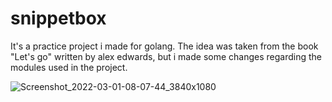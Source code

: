 # snippetbox

It's a practice project i made for golang. The idea was taken from the book "Let's go" written by alex edwards, but i made some changes regarding the
modules used in the project.

![Screenshot_2022-03-01-08-07-44_3840x1080](https://user-images.githubusercontent.com/45739759/156264069-84279011-df45-4b97-9d31-23ea002d9997.png)
